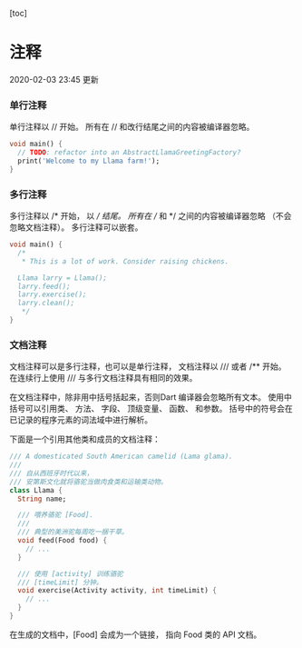 [toc]

# 注释

2020-02-03 23:45 更新

### 单行注释

单行注释以 // 开始。 所有在 // 和改行结尾之间的内容被编译器忽略。

```dart
void main() {
  // TODO: refactor into an AbstractLlamaGreetingFactory?
  print('Welcome to my Llama farm!');
}
```

### 多行注释

多行注释以 /* 开始， 以 */ 结尾。 所有在 /* 和 */ 之间的内容被编译器忽略 （不会忽略文档注释）。 多行注释可以嵌套。

```dart
void main() {
  /*
   * This is a lot of work. Consider raising chickens.

  Llama larry = Llama();
  larry.feed();
  larry.exercise();
  larry.clean();
   */
}
```

### 文档注释

文档注释可以是多行注释，也可以是单行注释， 文档注释以 /// 或者 /** 开始。 在连续行上使用 /// 与多行文档注释具有相同的效果。

在文档注释中，除非用中括号括起来，否则Dart 编译器会忽略所有文本。 使用中括号可以引用类、 方法、 字段、 顶级变量、 函数、 和参数。 括号中的符号会在已记录的程序元素的词法域中进行解析。

下面是一个引用其他类和成员的文档注释：

```dart
/// A domesticated South American camelid (Lama glama).
///
/// 自从西班牙时代以来，
/// 安第斯文化就将骆驼当做肉食类和运输类动物。
class Llama {
  String name;

  /// 喂养骆驼 [Food].
  ///
  /// 典型的美洲驼每周吃一捆干草。
  void feed(Food food) {
    // ...
  }

  /// 使用 [activity] 训练骆驼
  /// [timeLimit] 分钟。
  void exercise(Activity activity, int timeLimit) {
    // ...
  }
}
```

在生成的文档中，[Food] 会成为一个链接， 指向 Food 类的 API 文档。